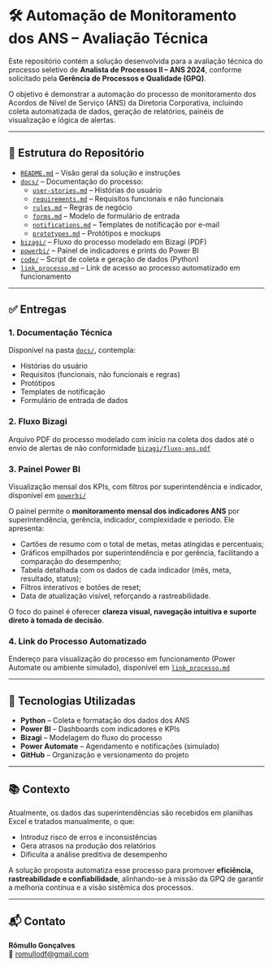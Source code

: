 # 🛠️ Automação de Monitoramento dos ANS – Avaliação Técnica

Este repositório contém a solução desenvolvida para a avaliação técnica do processo seletivo de **Analista de Processos II – ANS 2024**, conforme solicitado pela **Gerência de Processos e Qualidade (GPQ)**.

O objetivo é demonstrar a automação do processo de monitoramento dos Acordos de Nível de Serviço (ANS) da Diretoria Corporativa, incluindo coleta automatizada de dados, geração de relatórios, painéis de visualização e lógica de alertas.

---

## 📁 Estrutura do Repositório

- [`README.md`](README.md) – Visão geral da solução e instruções
- [`docs/`](docs/) – Documentação do processo:
  - [`user-stories.md`](docs/user-stories.md) – Histórias do usuário
  - [`requirements.md`](docs/requirements.md) – Requisitos funcionais e não funcionais
  - [`rules.md`](docs/rules.md) – Regras de negócio
  - [`forms.md`](docs/forms.md) – Modelo de formulário de entrada
  - [`notifications.md`](docs/notifications.md) – Templates de notificação por e-mail
  - [`prototypes.md`](docs/prototypes.md) – Protótipos e mockups
- [`bizagi/`](bizagi/) – Fluxo do processo modelado em Bizagi (PDF)
- [`powerbi/`](powerbi/) – Painel de indicadores e prints do Power BI
- [`code/`](code/) – Script de coleta e geração de dados (Python)
- [`link_processo.md`](link_processo.md) – Link de acesso ao processo automatizado em funcionamento

---

## ✅ Entregas

### 1. Documentação Técnica
Disponível na pasta [`docs/`](docs/), contempla:

- Histórias do usuário
- Requisitos (funcionais, não funcionais e regras)
- Protótipos
- Templates de notificação
- Formulário de entrada de dados

### 2. Fluxo Bizagi
Arquivo PDF do processo modelado com início na coleta dos dados até o envio de alertas de não conformidade [`bizagi/fluxo-ans.pdf`](bizagi/fluxo-ans.pdf)

### 3. Painel Power BI
Visualização mensal dos KPIs, com filtros por superintendência e indicador, disponível em [`powerbi/`](powerbi/)

O painel permite o **monitoramento mensal dos indicadores ANS** por superintendência, gerência, indicador, complexidade e período. Ele apresenta:

- Cartões de resumo com o total de metas, metas atingidas e percentuais;
- Gráficos empilhados por superintendência e por gerência, facilitando a comparação do desempenho;
- Tabela detalhada com os dados de cada indicador (mês, meta, resultado, status);
- Filtros interativos e botões de reset;
- Data de atualização visível, reforçando a rastreabilidade.

O foco do painel é oferecer **clareza visual, navegação intuitiva e suporte direto à tomada de decisão**.

### 4. Link do Processo Automatizado
Endereço para visualização do processo em funcionamento (Power Automate ou ambiente simulado), disponível em [`link_processo.md`](link_processo.md)

---

## 🧠 Tecnologias Utilizadas

- **Python** – Coleta e formatação dos dados dos ANS
- **Power BI** – Dashboards com indicadores e KPIs
- **Bizagi** – Modelagem do fluxo do processo
- **Power Automate** – Agendamento e notificações (simulado)
- **GitHub** – Organização e versionamento do projeto

---

## 📚 Contexto

Atualmente, os dados das superintendências são recebidos em planilhas Excel e tratados manualmente, o que:

- Introduz risco de erros e inconsistências
- Gera atrasos na produção dos relatórios
- Dificulta a análise preditiva de desempenho

A solução proposta automatiza esse processo para promover **eficiência, rastreabilidade e confiabilidade**, alinhando-se à missão da GPQ de garantir a melhoria contínua e a visão sistêmica dos processos.

---

## 📬 Contato

**Rômullo Gonçalves**  
📧 [romullodf@gmail.com](mailto:romullodf@gmail.com)
